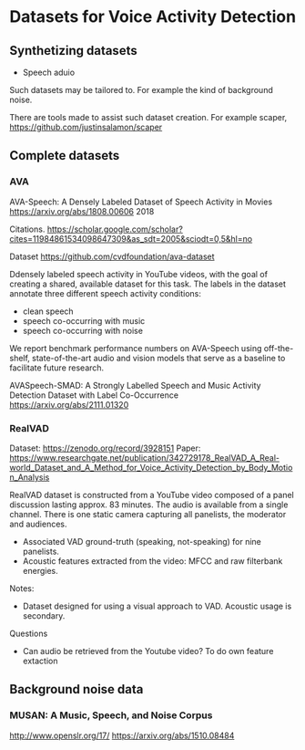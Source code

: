 
# Datasets for Voice Activity Detection

## Synthetizing datasets

- Speech aduio

Such datasets may be tailored to.
For example the kind of background noise.

There are tools made to assist such dataset creation.
For example scaper, https://github.com/justinsalamon/scaper

## Complete datasets

### AVA

AVA-Speech: A Densely Labeled Dataset of Speech Activity in Movies
https://arxiv.org/abs/1808.00606
2018

Citations. https://scholar.google.com/scholar?cites=11984861534098647309&as_sdt=2005&sciodt=0,5&hl=no

Dataset
https://github.com/cvdfoundation/ava-dataset

Ddensely labeled speech activity in YouTube videos, with the goal of creating a shared, available dataset for this task.
The labels in the dataset annotate three different speech activity conditions: 
- clean speech
- speech co-occurring with music
- speech co-occurring with noise

We report benchmark performance numbers on AVA-Speech
using off-the-shelf, state-of-the-art audio and vision models that serve as a baseline to facilitate future research.


AVASpeech-SMAD: A Strongly Labelled Speech and Music Activity Detection Dataset with Label Co-Occurrence
https://arxiv.org/abs/2111.01320


### RealVAD

Dataset: https://zenodo.org/record/3928151
Paper: https://www.researchgate.net/publication/342729178_RealVAD_A_Real-world_Dataset_and_A_Method_for_Voice_Activity_Detection_by_Body_Motion_Analysis

RealVAD dataset is constructed from a YouTube video composed of a panel discussion lasting approx. 83 minutes.
The audio is available from a single channel.
There is one static camera capturing all panelists, the moderator and audiences.

- Associated VAD ground-truth (speaking, not-speaking) for nine panelists.
- Acoustic features extracted from the video: MFCC and raw filterbank energies.

Notes:

- Dataset designed for using a visual approach to VAD.
Acoustic usage is secondary.

Questions

- Can audio be retrieved from the Youtube video?
To do own feature extaction


## Background noise data

### MUSAN: A Music, Speech, and Noise Corpus

http://www.openslr.org/17/
https://arxiv.org/abs/1510.08484

